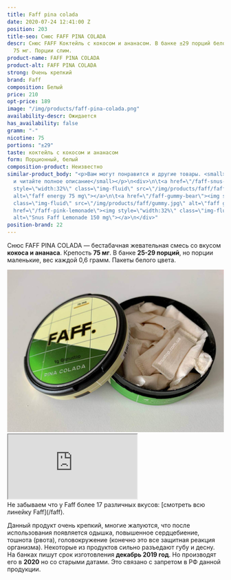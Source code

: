 ```yaml
---
title: Faff pina colada
date: 2020-07-24 12:41:00 Z
position: 203
title-seo: Снюс FAFF PINA COLADA
descr: Снюс FAFF Коктейль с кокосом и ананасом. В банке ±29 порций белого цвета, крепость
  75 мг. Порции слим.
product-name: FAFF PINA COLADA
product-alt: FAFF PINA COLADA
strong: Очень крепкий
brand: Faff
composition: Белый
price: 210
opt-price: 189
image: "/img/products/faff-pina-colada.png"
availability-descr: Ожидается
has_availability: false
gramm: "-"
nicotine: 75
portions: "±29"
taste: коктейль с кокосом и ананасом
form: Порционный, белый
composition-product: Неизвестно
similar-product_body: "<p>Вам могут понравится и другие товары. <small>Жмите на картинки
  и читайте полное описание</small></p>\n<div>\n\t<a href=\"/faff-snus-energy\"><img
  style=\"width:32%\" class=\"img-fluid\" src=\"/img/products/faff/faff-redbull.jpg\"
  alt=\"faff energy 75 mg\"></a>\n\t<a href=\"/faff-gummy-bear\"><img style=\"width:32%\"
  class=\"img-fluid\" src=\"/img/products/faff/gummy.jpg\" alt=\"faff gummy 150 mg\"></a>\n\t<a
  href=\"/faff-pink-lemonade\"><img style=\"width:32%\" class=\"img-fluid\" src=\"/img/products/faff/faff-lemonade.jpg\"
  alt=\"Snus Faff Lemonade 150 mg\"></a>\n</div>"
position-brand: 22
---
```


Снюс FAFF PINA COLADA  — бестабачная жевательная смесь со вкусом <b>кокоса и ананаса</b>. Крепость <b>75 мг</b>. В банке <b>25-29 порций</b>, но порции маленькие, вес каждой 0,6 грамм. Пакеты белого цвета.
<div class="mb-3">
<img class="img-fluid" src="/img/products/faff/open/pina-colada.jpg" alt="Снюс FAFF PINA COLADA 75 mg">
</div>
<div class="embed-responsive embed-responsive-16by9 mb-3">
  <iframe class="embed-responsive-item" src="https://www.youtube.com/embed/NTXkb_qVFpU" allowfullscreen></iframe>
</div>
Не забываем что у Faff более 17 различных вкусов: [смотреть всю линейку Faff](/faff).

Данный продукт очень крепкий, многие жалуются, что после использования появляется одышка, повышенное сердцебиение, тошнота (рвота), головокружение (конечно это все защитная реакция организма). Некоторые из продуктов сильно разъедают губу и десну.
На банках пишут срок изготовления **декабрь 2019 год**. Но производят его в **2020** но со старыми датами. Это связано с запретом в РФ данной продукции.